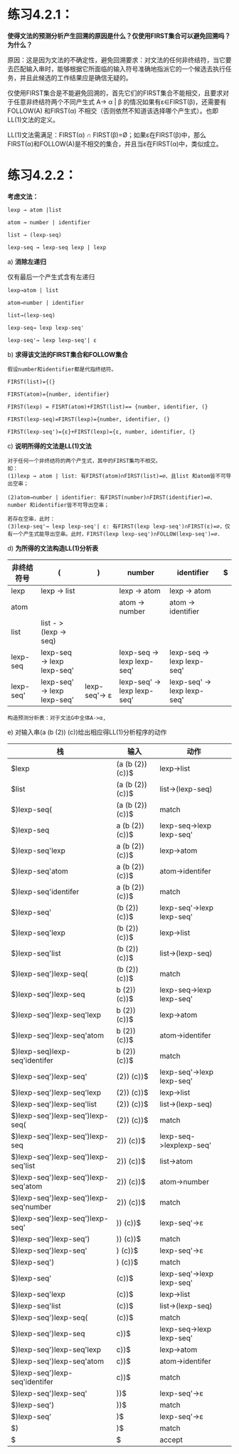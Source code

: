 # 练习4.2.1：
**使得文法的预测分析产生回溯的原因是什么？仅使用FIRST集合可以避免回溯吗？为什么？**

原因：这是因为文法的不确定性，避免回溯要求：对文法的任何非终结符，当它要去匹配输入串时，能够根据它所面临的输入符号准确地指派它的一个候选去执行任务，并且此候选的工作结果应是确信无疑的。

仅使用FIRST集合是不能避免回溯的，首先它们的FIRST集合不能相交，且要求对于任意非终结符两个不同产生式 A-> &alpha; | &beta; 的情况如果有ε∈FIRST(β)，还需要有FOLLOW(A) 和FIRST(&alpha;) 不相交（否则依然不知道该选择哪个产生式）。也即LL(1)文法的定义。
    
LL(1)文法需满足：FIRST(&alpha;) ∩ FIRST(&beta;)=Ø；如果&epsilon;在FIRST(&beta;)中，那么FIRST(&alpha;)和FOLLOW(A)是不相交的集合，并且当&epsilon;在FIRST(&alpha;)中，类似成立。




# 练习4.2.2：
**考虑文法：**
    
    lexp → atom |list

    atom → number | identifier

    list → (lexp-seq)

    lexp-seq → lexp-seq lexp | lexp

a) **消除左递归**

仅有最后一个产生式含有左递归
    
    lexp→atom | list

    atom→number | identifier
    
    list→(lexp-seq)
    
    lexp-seq→ lexp lexp-seq'
    
    lexp-seq'→ lexp lexp-seq'| ε

b) **求得该文法的FIRST集合和FOLLOW集合**

    假设number和identifier都是代指终结符。

    FIRST(list)={(}

    FIRST(atom)={number, identifier}

    FIRST(lexp) = FISRT(atom)+FIRST(list)== {number, identifier, (}

    FIRST(lexp-seq)=FIRST(lexp)={number, identifier, (}
    
    FIRST(lexp-seq')={ε}+FIRST(lexp)={ε, number, identifier, (}

c) **说明所得的文法是LL(1)文法**

    对于任何一个非终结符的两个产生式，其中的FIRST集均不相交。
    如：
    (1)lexp → atom | list: 有FIRST(atom)∩FIRST(list)=∅、且list 和atom皆不可导出空串；

    (2)atom→number | identifier: 有FIRST(number)∩FIRST(identifier)=∅、number 和identifier皆不可导出空串；

    若存在空串，此时：
    (3)lexp-seq'→ lexp lexp-seq'| ε: 有FIRST(lexp lexp-seq')∩FIRST(ε)=∅，仅有一个产生式能导出空串。此时，FIRST(lexp lexp-seq')∩FOLLOW(lexp-seq')=∅.

d) **为所得的文法构造LL(1)分析表**

| 非终结符号|   ( | )| number| identifier| $ |
| ------- | ------- | ------- |---|---|---|
|  lexp| lexp -> list| | lexp -> atom |lexp -> atom | |
|  atom|  |  |atom -> number | atom -> identifier| |
|  list|list - >(lexp -> seq)|  | | | |
|  lexp-seq |lexp-seq → lexp lexp-seq'|  | lexp-seq → lexp lexp-seq'| lexp-seq → lexp lexp-seq'| |
|  lexp-seq'|lexp-seq' → lexp lexp-seq'| lexp-seq'→ ε |lexp-seq' → lexp lexp-seq' |lexp-seq' → lexp lexp-seq' | |

    构造预测分析表：对于文法G中全体A->α,




e) 对输入串(a (b (2)) (c))给出相应得LL(1)分析程序的动作
   
   | 栈          | 输入             | 动作    |
   | ----------- | ---------------- | ------- |
   | \$lexp          | (a (b (2)) (c))\$ | lexp->list    |
   | \$list          | (a (b (2)) (c))\$ | list->(lexp-seq)  |
   | \$)lexp-seq(        | (a (b (2)) (c))\$ | match   |
   | \$)lexp-seq         | a (b (2)) (c))\$  | lexp-seq->lexp lexp-seq'  |
   | \$)lexp-seq'lexp       | a (b (2)) (c))\$  | lexp->atom    |
   | \$)lexp-seq'atom       | a (b (2)) (c))\$  | atom->identifer    |
   | \$)lexp-seq'identifer       | a (b (2)) (c))\$  | match   |
   | \$)lexp-seq'        | (b (2)) (c))\$    | lexp-seq'->lexp lexp-seq' |
   | \$)lexp-seq'lexp       | (b (2)) (c))\$    | lexp->list    |
   | \$)lexp-seq'list       | (b (2)) (c))\$    | list->(lexp-seq)  |
   | \$)lexp-seq')lexp-seq(     | (b (2)) (c))\$    | match   |
   | \$)lexp-seq')lexp-seq      | b (2)) (c))\$     | lexp-seq->lexp lexp-seq'  |
   | \$)lexp-seq')lexp-seq'lexp    | b (2)) (c))\$     | lexp->atom    |
   | \$)lexp-seq')lexp-seq'atom    | b (2)) (c))\$     | atom->identifer    |
   | \$)lexp-seq)lexp-seq'identifer     | b (2)) (c))\$     | match   |
   | \$)lexp-seq')lexp-seq'     | (2)) (c))\$       | lexp-seq'->lexp lexp-seq' |
   | \$)lexp-seq')lexp-seq'lexp    | (2)) (c))\$       | lexp->list    |
   | \$)lexp-seq')lexp-seq'list    | (2)) (c))\$       | list->(lexp-seq)  |
   | \$)lexp-seq')lexp-seq')lexp-seq(  | (2)) (c))\$       | match   |
   | \$)lexp-seq')lexp-seq')lexp-seq   | 2)) (c))\$        | lexp-seq->lexplexp-seq'  |
   | \$)lexp-seq')lexp-seq')lexp-seq'list | 2)) (c))\$        | list->atom    |
   | \$)lexp-seq')lexp-seq')lexp-seq'atom | 2)) (c))\$        | atom->number    |
   | \$)lexp-seq')lexp-seq')lexp-seq'number | 2)) (c))\$        | match   |
   | \$)lexp-seq')lexp-seq')lexp-seq'  | )) (c))\$         | lexp-seq'->ε   |
   | \$)lexp-seq')lexp-seq')    | )) (c))\$         | match   |
   | \$)lexp-seq')lexp-seq'     | ) (c))\$          | lexp-seq'->ε   |
   | \$)lexp-seq')       | ) (c))\$          | match   |
   | \$)lexp-seq'        | (c))\$            | lexp-seq'->lexp lexp-seq' |
   | \$)lexp-seq'lexp       | (c))\$            | lexp->list    |
   | \$)lexp-seq'list       | (c))\$            | list->(lexp-seq)  |
   | \$)lexp-seq')lexp-seq(     | (c))\$            | match   |
   | \$)lexp-seq')lexp-seq      | c))\$             | lexp-seq->lexp lexp-seq'  |
   | \$)lexp-seq')lexp-seq'lexp    | c))\$             | lexp->atom    |
   | \$)lexp-seq')lexp-seq'atom    | c))\$             | atom->identifer    |
   | \$)lexp-seq')lexp-seq'identifer    | c))\$             | match   |
   | \$)lexp-seq')lexp-seq'     | ))\$              | lexp-seq'->ε   |
   | \$)lexp-seq')       | ))\$              | match   |
   | \$)lexp-seq'        | )\$               | lexp-seq'->ε   |
   | \$)          | )\$               | match   |
   | \$           | \$                | accept  |

